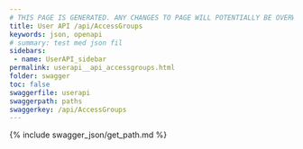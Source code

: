 ```yaml
---
# THIS PAGE IS GENERATED. ANY CHANGES TO PAGE WILL POTENTIALLY BE OVERWRITTEN.
title: User API /api/AccessGroups
keywords: json, openapi
# summary: test med json fil
sidebars: 
 - name: UserAPI_sidebar
permalink: userapi__api_accessgroups.html
folder: swagger
toc: false
swaggerfile: userapi
swaggerpath: paths
swaggerkey: /api/AccessGroups
---
```

{% include swagger_json/get_path.md %}
